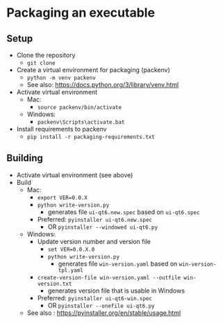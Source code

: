 # Packaging an executable

## Setup
- Clone the repository
  - `git clone`
- Create a virtual environment for packaging (packenv)
  - `python -m venv packenv`
  - See also: https://docs.python.org/3/library/venv.html
- Activate virtual environment
  - Mac:
    - `source packenv/bin/activate`
  - Windows:
    - `packenv\Scripts\activate.bat`
 - Install requirements to packenv
   - `pip install -r packaging-requirements.txt`

## Building
- Activate virtual environment (see above)
- Build
  - Mac:
    - `export VER=0.0.X`
    - `python write-version.py`
      - generates file `ui-qt6.new.spec` based on `ui-qt6.spec`
    - Preferred: `pyinstaller ui-qt6.new.spec`
      - OR `pyinstaller --windowed ui-qt6.py`
  - Windows:
    - Update version number and version file 
      - `set VER=0.0.X.0`
      - `python write-version.py`
        - generates file `win-version.yaml` based on `win-version-tpl.yaml`
     - `create-version-file win-version.yaml --outfile win-version.txt`
        - generates version file that is usable in Windows
    - Preferred: `pyinstaller ui-qt6-win.spec`
      - OR `pyinstaller --onefile ui-qt6.py`
  - See also : https://pyinstaller.org/en/stable/usage.html

